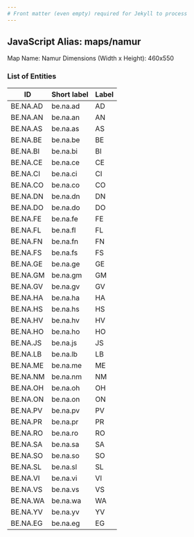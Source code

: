 ```yaml
---
# Front matter (even empty) required for Jekyll to process
---
```


## JavaScript Alias: maps/namur

Map Name: Namur
Dimensions (Width x Height): 460x550





### List of Entities

ID | Short label | Label
---|---|---|
BE.NA.AD|be.na.ad|AD|Andenne
BE.NA.AN|be.na.an|AN|Anhée
BE.NA.AS|be.na.as|AS|Assesse
BE.NA.BE|be.na.be|BE|Beauraing
BE.NA.BI|be.na.bi|BI|Bièvre
BE.NA.CE|be.na.ce|CE|Cerfontaine
BE.NA.CI|be.na.ci|CI|Ciney
BE.NA.CO|be.na.co|CO|Couvin
BE.NA.DN|be.na.dn|DN|Dinant
BE.NA.DO|be.na.do|DO|Doische
BE.NA.FE|be.na.fe|FE|Fernelmont
BE.NA.FL|be.na.fl|FL|Floreffe
BE.NA.FN|be.na.fn|FN|Florennes
BE.NA.FS|be.na.fs|FS|Fosses-la-Ville
BE.NA.GE|be.na.ge|GE|Gedinne
BE.NA.GM|be.na.gm|GM|Gembloux
BE.NA.GV|be.na.gv|GV|Gesves
BE.NA.HA|be.na.ha|HA|Hamois
BE.NA.HS|be.na.hs|HS|Hastière
BE.NA.HV|be.na.hv|HV|Havelange
BE.NA.HO|be.na.ho|HO|Houyet
BE.NA.JS|be.na.js|JS|Jemeppe-sur-Sambre
BE.NA.LB|be.na.lb|LB|La Bruyère
BE.NA.ME|be.na.me|ME|Mettet
BE.NA.NM|be.na.nm|NM|Namur
BE.NA.OH|be.na.oh|OH|Ohey
BE.NA.ON|be.na.on|ON|Onhaye
BE.NA.PV|be.na.pv|PV|Philippeville
BE.NA.PR|be.na.pr|PR|Profondeville
BE.NA.RO|be.na.ro|RO|Rochefort
BE.NA.SA|be.na.sa|SA|Sambreville
BE.NA.SO|be.na.so|SO|Sombreffe
BE.NA.SL|be.na.sl|SL|Somme-Leuze
BE.NA.VI|be.na.vi|VI|Viroinval
BE.NA.VS|be.na.vs|VS|Vresse-sur-Semois
BE.NA.WA|be.na.wa|WA|Walcourt
BE.NA.YV|be.na.yv|YV|Yvoir
BE.NA.EG|be.na.eg|EG|Éghezée

